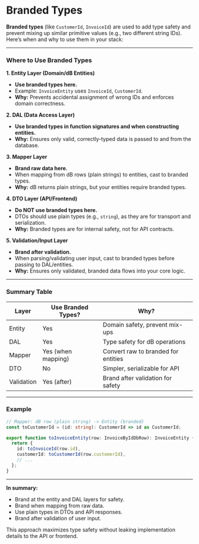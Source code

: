 # Branded Types

**Branded types** (like `CustomerId`, `InvoiceId`) are used to add type safety and prevent mixing up similar primitive values (e.g., two different string IDs). Here’s when and why to use them in your stack:

---

### Where to Use Branded Types

**1. Entity Layer (Domain/dB Entities)**

- **Use branded types here.**
- Example: `InvoiceEntity` uses `InvoiceId`, `CustomerId`.
- **Why:** Prevents accidental assignment of wrong IDs and enforces domain correctness.

**2. DAL (Data Access Layer)**

- **Use branded types in function signatures and when constructing entities.**
- **Why:** Ensures only valid, correctly-typed data is passed to and from the database.

**3. Mapper Layer**

- **Brand raw data here.**
- When mapping from dB rows (plain strings) to entities, cast to branded types.
- **Why:** dB returns plain strings, but your entities require branded types.

**4. DTO Layer (API/Frontend)**

- **Do NOT use branded types here.**
- DTOs should use plain types (e.g., `string`), as they are for transport and serialization.
- **Why:** Branded types are for internal safety, not for API contracts.

**5. Validation/Input Layer**

- **Brand after validation.**
- When parsing/validating user input, cast to branded types before passing to DAL/entities.
- **Why:** Ensures only validated, branded data flows into your core logic.

---

### Summary Table

| Layer      | Use Branded Types? | Why?                                |
| ---------- | ------------------ | ----------------------------------- |
| Entity     | Yes                | Domain safety, prevent mix-ups      |
| DAL        | Yes                | Type safety for dB operations       |
| Mapper     | Yes (when mapping) | Convert raw to branded for entities |
| DTO        | No                 | Simpler, serializable for API       |
| Validation | Yes (after)        | Brand after validation for safety   |

---

### Example

```typescript
// Mapper: dB row (plain string) -> Entity (branded)
const toCustomerId = (id: string): CustomerId => id as CustomerId;

export function toInvoiceEntity(row: InvoiceByIdDbRow): InvoiceEntity {
  return {
    id: toInvoiceId(row.id),
    customerId: toCustomerId(row.customerId),
    // ...
  };
}
```

---

**In summary:**

- Brand at the entity and DAL layers for safety.
- Brand when mapping from raw data.
- Use plain types in DTOs and API responses.
- Brand after validation of user input.

This approach maximizes type safety without leaking implementation details to the API or frontend.
